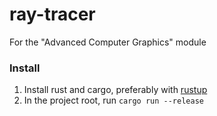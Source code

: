 # ray-tracer
For the "Advanced Computer Graphics" module

### Install
1. Install rust and cargo, preferably with [rustup](https://www.rust-lang.org/tools/install)
2. In the project root, run ```cargo run --release``` 
